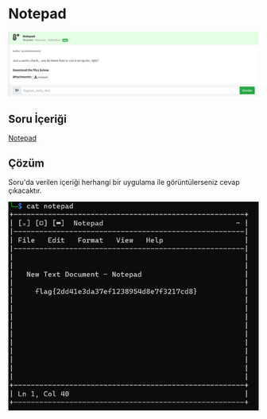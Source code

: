 
# Notepad
![Soru](https://github.com/mel4mi/Huntress2023-Writeups/blob/main/Depo/Warmups/Notepad/notepad.png)
## Soru İçeriği
[Notepad](https://github.com/mel4mi/Huntress2023-Writeups/blob/main/Depo/Warmups/Notepad/notepad)

## Çözüm
Soru'da verilen içeriği herhangi bir uygulama ile görüntülerseniz cevap çıkacaktır.

![](https://github.com/mel4mi/Huntress2023-Writeups/blob/main/Depo/Warmups/Notepad/cozum.png)


